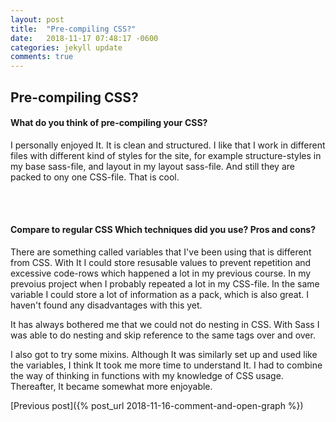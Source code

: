 ```yaml
---
layout: post
title:  "Pre-compiling CSS?"
date:   2018-11-17 07:48:17 -0600
categories: jekyll update
comments: true
---
```

## Pre-compiling CSS?

#### What do you think of pre-compiling your CSS?
I personally enjoyed It. It is clean and structured. I like that I work in different files with different kind of styles for the site, for example structure-styles in my base sass-file, and layout in my layout sass-file. And still they are packed to ony one CSS-file. That is cool.

<br><br/>
#### Compare to regular CSS Which techniques did you use? Pros and cons?
There are something called variables that I've been using that is different from CSS. With It I could store resusable values to prevent repetition and excessive code-rows which happened a lot in my previous course. In my prevoius project when I probably repeated a lot in my CSS-file. In the same variable I could store a lot of information as a pack, which is also great. I haven't found any disadvantages with this yet.

It has always bothered me that we could not do nesting in CSS. With Sass I was able to do nesting and skip reference to the same tags over and over.

I also got to try some mixins. Although It was similarly set up and used like the variables, I think It took me more time to understand It. I had to combine the way of thinking in functions with my knowledge of CSS usage. Thereafter, It became somewhat more enjoyable. 




[Previous post]({% post_url 2018-11-16-comment-and-open-graph %})
